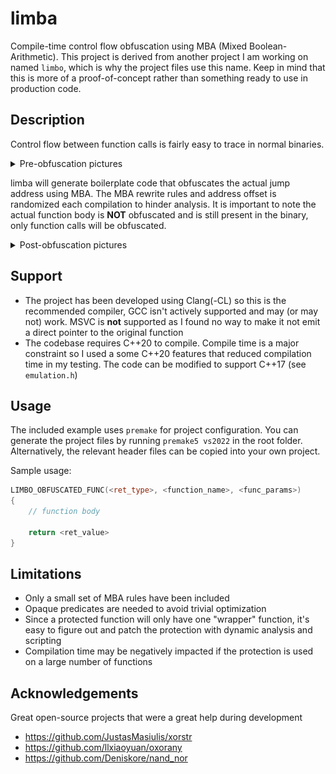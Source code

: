 # limba
Compile-time control flow obfuscation using MBA (Mixed Boolean-Arithmetic). This project is derived from another project I am working on named ``limbo``, which is why the project files use this name. Keep in mind that this is more of a proof-of-concept rather than something ready to use in production code.

## Description
Control flow between function calls is fairly easy to trace in normal binaries.
<details>
<summary>Pre-obfuscation pictures</summary>
 
![before_xref](/assets/before_xref.png)  
![before_call](/assets/before_call.png)  

</details>

limba will generate boilerplate code that obfuscates the actual jump address using MBA. The MBA rewrite rules and address offset is randomized each compilation to hinder analysis. It is important to note the actual function body is **NOT** obfuscated and is still present in the binary, only function calls will be obfuscated. 
<details>
<summary>Post-obfuscation pictures</summary>

![after_xref](/assets/after_xref.png)  
![after_call](/assets/after_call.png)  
![after_mba](/assets/after_mba.png)  

</details>


## Support
- The project has been developed using Clang(-CL) so this is the recommended compiler, GCC isn't actively supported and may (or may not) work. MSVC is **not** supported as I found no way to make it not emit a direct pointer to the original function
- The codebase requires C++20 to compile. Compile time is a major constraint so I used a some C++20 features that reduced compilation time in my testing. The code can be modified to support C++17 (see ``emulation.h``)

## Usage
The included example uses ``premake`` for project configuration. You can generate the project files by running ``premake5 vs2022`` in the root folder. Alternatively, the relevant header files can be copied into your own project.

Sample usage:
```cpp
LIMBO_OBFUSCATED_FUNC(<ret_type>, <function_name>, <func_params>)
{
	// function body

	return <ret_value>
}
```

## Limitations
- Only a small set of MBA rules have been included
- Opaque predicates are needed to avoid trivial optimization
- Since a protected function will only have one "wrapper" function, it's easy to figure out and patch the protection with dynamic analysis and scripting
- Compilation time may be negatively impacted if the protection is used on a large number of functions

## Acknowledgements
Great open-source projects that were a great help during development
- https://github.com/JustasMasiulis/xorstr
- https://github.com/llxiaoyuan/oxorany
- https://github.com/Deniskore/nand_nor
